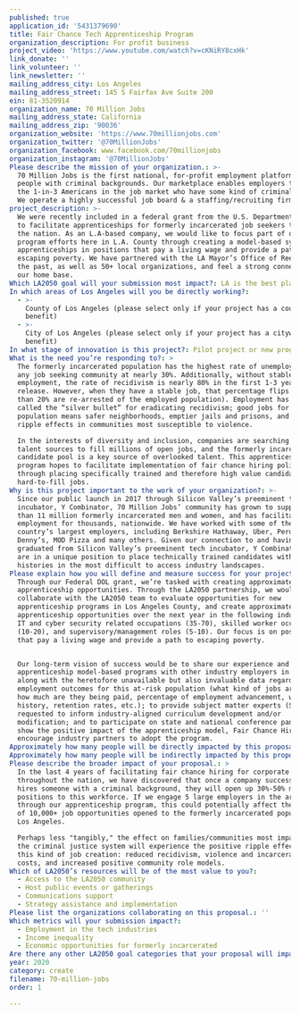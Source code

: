 ```yaml
---
published: true
application_id: '5431379690'
title: Fair Chance Tech Apprenticeship Program
organization_description: For profit business
project_video: 'https://www.youtube.com/watch?v=cKNiRY8cxHk'
link_donate: ''
link_volunteer: ''
link_newsletter: ''
mailing_address_city: Los Angeles
mailing_address_street: 145 S Fairfax Ave Suite 200
ein: 81-3520914
organization_name: 70 Million Jobs
mailing_address_state: California
mailing_address_zip: '90036'
organization_website: 'https://www.70millionjobs.com'
organization_twitter: '@70MillionJobs'
organization_facebook: www.facebook.com/70millionjobs
organization_instagram: '@70MillionJobs'
Please describe the mission of your organization.: >-
  70 Million Jobs is the first national, for-profit employment platform for
  people with criminal backgrounds. Our marketplace enables employers to access
  the 1-in-3 Americans in the job market who have some kind of criminal record.
  We operate a highly successful job board & a staffing/recruiting firm.
project_description: >-
  We were recently included in a federal grant from the U.S. Department of Labor
  to facilitate apprenticeships for formerly incarcerated job seekers throughout
  the nation. As an L.A-based company, we would like to focus part of our
  program efforts here in L.A. County through creating a model-based system of
  apprenticeships in positions that pay a living wage and provide a path to
  escaping poverty. We have partnered with the LA Mayor’s Office of Reentry in
  the past, as well as 50+ local organizations, and feel a strong connection to
  our home base.
Which LA2050 goal will your submission most impact?: LA is the best place to CREATE
In which areas of Los Angeles will you be directly working?:
  - >-
    County of Los Angeles (please select only if your project has a countywide
    benefit)
  - >-
    City of Los Angeles (please select only if your project has a citywide
    benefit)
In what stage of innovation is this project?: Pilot project or new program (testing or implementing a new idea)
What is the need you’re responding to?: >
  The formerly incarcerated population has the highest rate of unemployment of
  any job seeking community at nearly 30%. Additionally, without stable
  employment, the rate of recidivism is nearly 80% in the first 1-3 years after
  release. However, when they have a stable job, that percentage flips (less
  than 20% are re-arrested of the employed population). Employment has been
  called the “silver bullet” for eradicating recidivism; good jobs for this
  population means safer neighborhoods, emptier jails and prisons, and positive
  ripple effects in communities most susceptible to violence.

  In the interests of diversity and inclusion, companies are searching for new
  talent sources to fill millions of open jobs, and the formerly incarcerated
  candidate pool is a key source of overlooked talent. This apprenticeship
  program hopes to facilitate implementation of fair chance hiring policies
  through placing specifically trained and therefore high value candidates in
  hard-to-fill jobs. 
Why is this project important to the work of your organization?: >-
  Since our public launch in 2017 through Silicon Valley’s preeminent tech
  incubator, Y Combinator, 70 Million Jobs’ community has grown to support more
  than 11 million formerly incarcerated men and women, and has facilitated
  employment for thousands, nationwide. We have worked with some of the
  country’s largest employers, including Berkshire Hathaway, Uber, Perdue,
  Denny’s, MOD Pizza and many others. Given our connection to and having
  graduated from Silicon Valley’s preeminent tech incubator, Y Combinator, we
  are in a unique position to place technically trained candidates with criminal
  histories in the most difficult to access industry landscapes.
Please explain how you will define and measure success for your project.: >
  Through our Federal DOL grant, we’re tasked with creating approximately 500
  apprenticeship opportunities. Through the LA2050 partnership, we would
  collaborate with the LA2050 team to evaluate opportunities for new
  apprenticeship programs in Los Angeles County, and create approximately 50-100
  apprenticeship opportunities over the next year in the following industries:
  IT and cyber security related occupations (35-70), skilled worker occupations
  (10-20), and supervisory/management roles (5-10). Our focus is on positions
  that pay a living wage and provide a path to escaping poverty. 


  Our long-term vision of success would be to share our experience and potential
  apprenticeship model-based programs with other industry employers in the area,
  along with the heretofore unavailable but also invaluable data regarding
  employment outcomes for this at-risk population (what kind of jobs are best,
  how much are they being paid, percentage of employment advancement, wage
  history, retention rates, etc.); to provide subject matter experts (SMEs) when
  requested to inform industry-aligned curriculum development and/or
  modification; and to participate on state and national conference panels to
  show the positive impact of the apprenticeship model, Fair Chance Hiring, and
  encourage industry partners to adopt the program.
Approximately how many people will be directly impacted by this proposal?: '100'
Approximately how many people will be indirectly impacted by this proposal?: '10000'
Please describe the broader impact of your proposal.: >
  In the last 4 years of facilitating fair chance hiring for corporate employers
  throughout the nation, we have discovered that once a company successfully
  hires someone with a criminal background, they will open up 30%-50% more
  positions to this workforce. If we engage 5 large employers in the area
  through our apprenticeship program, this could potentially affect the creation
  of 10,000+ job opportunities opened to the formerly incarcerated population in
  Los Angeles. 

  Perhaps less "tangibly," the effect on families/communities most impacted by
  the criminal justice system will experience the positive ripple effects of
  this kind of job creation: reduced recidivism, violence and incarceration
  costs, and increased positive community role models.
Which of LA2050’s resources will be of the most value to you?:
  - Access to the LA2050 community
  - Host public events or gatherings
  - Communications support
  - Strategy assistance and implementation
Please list the organizations collaborating on this proposal.: ''
Which metrics will your submission impact?:
  - Employment in the tech industries
  - Income inequality
  - Economic opportunities for formerly incarcerated
Are there any other LA2050 goal categories that your proposal will impact?: []
year: 2020
category: create
filename: 70-million-jobs
order: 1

---
```


